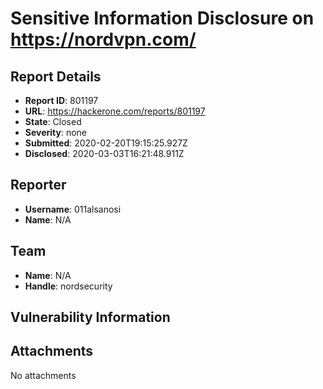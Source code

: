 # Sensitive Information Disclosure on https://nordvpn.com/

## Report Details
- **Report ID**: 801197
- **URL**: https://hackerone.com/reports/801197
- **State**: Closed
- **Severity**: none
- **Submitted**: 2020-02-20T19:15:25.927Z
- **Disclosed**: 2020-03-03T16:21:48.911Z

## Reporter
- **Username**: 011alsanosi
- **Name**: N/A

## Team
- **Name**: N/A
- **Handle**: nordsecurity

## Vulnerability Information


## Attachments
No attachments
